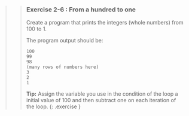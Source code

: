 >>### Exercise 2-6 : From a hundred to one
>>
>>Create a program that prints the integers (whole numbers) from 100 to 1.
>>
>>The program output should be:
>>
>>```output
>>100
>>99
>>98
>>(many rows of numbers here)
>>3
>>2
>>1
>>```
>>**Tip:** Assign the variable you use in the condition of the loop a initial value of 100 and then subtract one on each iteration of the loop.
>{: .exercise }
